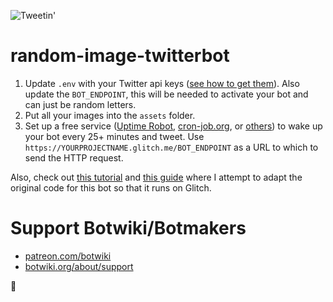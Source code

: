 ![Tweetin'](https://botwiki.org/content/tutorials/make-an-image-posting-twitter-bot/images/posting-images.png)

# random-image-twitterbot

1. Update `.env` with your Twitter api keys ([see how to get them](https://botwiki.org/tutorials/how-to-create-a-twitter-app/)). Also update the `BOT_ENDPOINT`, this will be needed to activate your bot and can just be random letters.
2. Put all your images into the `assets` folder.
3. Set up a free service ([Uptime Robot](https://uptimerobot.com/), [cron-job.org](https://cron-job.org/en/), or [others](https://www.google.com/search?q=free+web+cron)) to wake up your bot every 25+ minutes and tweet. Use `https://YOURPROJECTNAME.glitch.me/BOT_ENDPOINT` as a URL to which to send the HTTP request.


Also, check out [this tutorial](https://botwiki.org/tutorials/random-image-tweet/) and [this guide](https://botwiki.org/tutorials/importing-github-glitch/) where I attempt to adapt the original code for this bot so that it runs on Glitch. 

# Support Botwiki/Botmakers

- [patreon.com/botwiki](https://patreon.com/botwiki)
- [botwiki.org/about/support](https://botwiki.org/about/support)

🙇